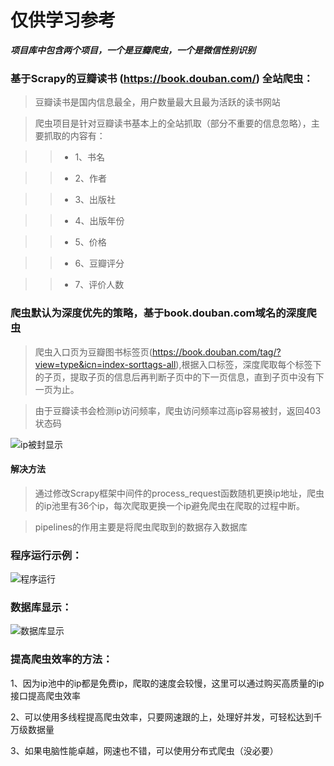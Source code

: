 # 仅供学习参考

***项目库中包含两个项目，一个是豆瓣爬虫，一个是微信性别识别***

### 基于Scrapy的豆瓣读书 (https://book.douban.com/) 全站爬虫：

> 豆瓣读书是国内信息最全，用户数量最大且最为活跃的读书网站

> 爬虫项目是针对豆瓣读书基本上的全站抓取（部分不重要的信息忽略），主要抓取的内容有：

>> * 1、书名

>> * 2、作者

>> * 3、出版社

>> * 4、出版年份

>> * 5、价格

>> * 6、豆瓣评分

>> * 7、评价人数



### 爬虫默认为深度优先的策略，基于book.douban.com域名的深度爬虫

> 爬虫入口页为豆瓣图书标签页(https://book.douban.com/tag/?view=type&icn=index-sorttags-all),根据入口标签，深度爬取每个标签下的子页，提取子页的信息后再判断子页中的下一页信息，直到子页中没有下一页为止。

> 由于豆瓣读书会检测ip访问频率，爬虫访问频率过高ip容易被封，返回403状态码

![ip被封显示](https://github.com/xiaohanxxx/Wechat-Recognition/blob/master/douban/%E7%88%AC%E8%99%AB%E9%94%99%E8%AF%AF.png)

#### 解决方法

> 通过修改Scrapy框架中间件的process_request函数随机更换ip地址，爬虫的ip池里有36个ip，每次爬取更换一个ip避免爬虫在爬取的过程中断。

> pipelines的作用主要是将爬虫爬取到的数据存入数据库


### 程序运行示例：

![程序运行](https://github.com/xiaohanxxx/Wechat-Recognition/blob/master/douban/%E7%A8%8B%E5%BA%8F%E8%BF%90%E8%A1%8C.gif)


### 数据库显示：

![数据库显示](https://github.com/xiaohanxxx/Wechat-Recognition/blob/master/douban/%E6%95%B0%E6%8D%AE%E5%BA%93%E6%98%BE%E7%A4%BA.gif)



### 提高爬虫效率的方法：

1、因为ip池中的ip都是免费ip，爬取的速度会较慢，这里可以通过购买高质量的ip接口提高爬虫效率

2、可以使用多线程提高爬虫效率，只要网速跟的上，处理好并发，可轻松达到千万级数据量

3、如果电脑性能卓越，网速也不错，可以使用分布式爬虫（没必要）
